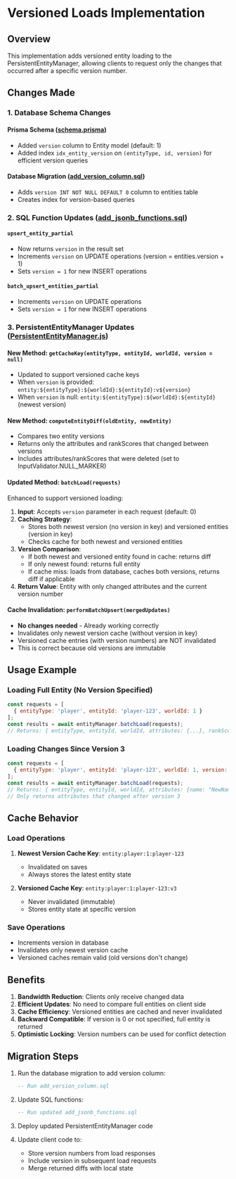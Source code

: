 # Versioned Loads Implementation

## Overview
This implementation adds versioned entity loading to the PersistentEntityManager, allowing clients to request only the changes that occurred after a specific version number.

## Changes Made

### 1. Database Schema Changes

#### Prisma Schema ([schema.prisma](prisma/schema.prisma))
- Added `version` column to Entity model (default: 1)
- Added index `idx_entity_version` on `(entityType, id, version)` for efficient version queries

#### Database Migration ([add_version_column.sql](prisma/migrations/add_version_column.sql))
- Adds `version INT NOT NULL DEFAULT 0` column to entities table
- Creates index for version-based queries

### 2. SQL Function Updates ([add_jsonb_functions.sql](prisma/migrations/add_jsonb_functions.sql))

#### `upsert_entity_partial`
- Now returns `version` in the result set
- Increments `version` on UPDATE operations (version = entities.version + 1)
- Sets `version = 1` for new INSERT operations

#### `batch_upsert_entities_partial`
- Increments `version` on UPDATE operations
- Sets `version = 1` for new INSERT operations

### 3. PersistentEntityManager Updates ([PersistentEntityManager.js](util/PersistentEntityManager.js))

#### New Method: `getCacheKey(entityType, entityId, worldId, version = null)`
- Updated to support versioned cache keys
- When `version` is provided: `entity:${entityType}:${worldId}:${entityId}:v${version}`
- When `version` is null: `entity:${entityType}:${worldId}:${entityId}` (newest version)

#### New Method: `computeEntityDiff(oldEntity, newEntity)`
- Compares two entity versions
- Returns only the attributes and rankScores that changed between versions
- Includes attributes/rankScores that were deleted (set to InputValidator.NULL_MARKER)

#### Updated Method: `batchLoad(requests)`
Enhanced to support versioned loading:

1. **Input**: Accepts `version` parameter in each request (default: 0)
2. **Caching Strategy**:
   - Stores both newest version (no version in key) and versioned entities (version in key)
   - Checks cache for both newest and versioned entities
3. **Version Comparison**:
   - If both newest and versioned entity found in cache: returns diff
   - If only newest found: returns full entity
   - If cache miss: loads from database, caches both versions, returns diff if applicable
4. **Return Value**: Entity with only changed attributes and the current version number

#### Cache Invalidation: `performBatchUpsert(mergedUpdates)`
- **No changes needed** - Already working correctly
- Invalidates only newest version cache (without version in key)
- Versioned cache entries (with version numbers) are NOT invalidated
- This is correct because old versions are immutable

## Usage Example

### Loading Full Entity (No Version Specified)
```javascript
const requests = [
  { entityType: 'player', entityId: 'player-123', worldId: 1 }
];
const results = await entityManager.batchLoad(requests);
// Returns: { entityType, entityId, worldId, attributes: {...}, rankScores: {...}, version: 5 }
```

### Loading Changes Since Version 3
```javascript
const requests = [
  { entityType: 'player', entityId: 'player-123', worldId: 1, version: 3 }
];
const results = await entityManager.batchLoad(requests);
// Returns: { entityType, entityId, worldId, attributes: {name: "NewName"}, rankScores: {score: 100}, version: 5 }
// Only returns attributes that changed after version 3
```

## Cache Behavior

### Load Operations
1. **Newest Version Cache Key**: `entity:player:1:player-123`
   - Invalidated on saves
   - Always stores the latest entity state

2. **Versioned Cache Key**: `entity:player:1:player-123:v3`
   - Never invalidated (immutable)
   - Stores entity state at specific version

### Save Operations
- Increments version in database
- Invalidates only newest version cache
- Versioned caches remain valid (old versions don't change)

## Benefits

1. **Bandwidth Reduction**: Clients only receive changed data
2. **Efficient Updates**: No need to compare full entities on client side
3. **Cache Efficiency**: Versioned entities are cached and never invalidated
4. **Backward Compatible**: If version is 0 or not specified, full entity is returned
5. **Optimistic Locking**: Version numbers can be used for conflict detection

## Migration Steps

1. Run the database migration to add version column:
   ```sql
   -- Run add_version_column.sql
   ```

2. Update SQL functions:
   ```sql
   -- Run updated add_jsonb_functions.sql
   ```

3. Deploy updated PersistentEntityManager code

4. Update client code to:
   - Store version numbers from load responses
   - Include version in subsequent load requests
   - Merge returned diffs with local state
